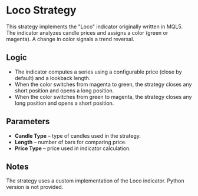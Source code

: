 # Loco Strategy

This strategy implements the "Loco" indicator originally written in MQL5. The indicator analyzes candle prices and assigns a color (green or magenta). A change in color signals a trend reversal.

## Logic
- The indicator computes a series using a configurable price (close by default) and a lookback length.
- When the color switches from magenta to green, the strategy closes any short position and opens a long position.
- When the color switches from green to magenta, the strategy closes any long position and opens a short position.

## Parameters
- **Candle Type** – type of candles used in the strategy.
- **Length** – number of bars for comparing price.
- **Price Type** – price used in indicator calculation.

## Notes
The strategy uses a custom implementation of the Loco indicator. Python version is not provided.
